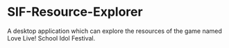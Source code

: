 # SIF-Resource-Explorer
A desktop application which can explore the resources of the game named Love Live! School Idol Festival.
